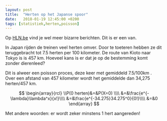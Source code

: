 ```yaml
---
layout: post
title:  "Herten op het Japanse spoor"
date:   2018-01-19 12:45:00 +0200
tags: [statistiek,herten,poisson]
---
```

Op [HLN.be](https://www.hln.be/bizar/de-treinen-doen-wat-japan-neemt-bizarre-maatregel-om-herten-te-verjagen~a005ac9b) vind je wel meer bizarre berichten. Dit is er een van.

In Japan rijden de treinen veel herten omver. Door te toeteren hebben ze dit teruggebracht tot 7.5 herten per 100 kilometer. De route van Kioto naar Tokyo is
is 457 km. Hoeveel kans is er dat je op de bestemming komt zonder dierenleed?

Dit is alweer een poisson proces, deze keer met gemiddeld 7.5/100km . Over een afstand van 457 kilometer wordt het gemiddelde dan 34,275 herten/457 km.


$$
\begin{array}{rcl}
\\P(0 herten)&=&P(X=0) \\\\
&=&\frac{e^{-\lambda}\lambda^x}{x!}\\\\
&=&\frac{e^{-34.275}34.275^0}{0!}\\\\
&=&0
\end{array}
$$

Met andere woorden: er wordt zeker minstens 1 hert aangereden!
